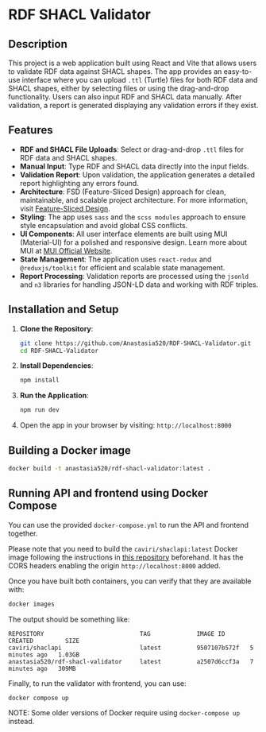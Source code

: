 # RDF SHACL Validator

## Description

This project is a web application built using React and Vite that allows users to validate RDF data against SHACL shapes. The app provides an easy-to-use interface where you can upload `.ttl` (Turtle) files for both RDF data and SHACL shapes, either by selecting files or using the drag-and-drop functionality. Users can also input RDF and SHACL data manually. After validation, a report is generated displaying any validation errors if they exist.

## Features

- **RDF and SHACL File Uploads**: Select or drag-and-drop `.ttl` files for RDF data and SHACL shapes.
- **Manual Input**: Type RDF and SHACL data directly into the input fields.
- **Validation Report**: Upon validation, the application generates a detailed report highlighting any errors found.
- **Architecture**: FSD (Feature-Sliced Design) approach for clean, maintainable, and scalable project architecture. For more information, visit [Feature-Sliced Design](https://feature-sliced.design/).
- **Styling**: The app uses `sass` and the `scss modules` approach to ensure style encapsulation and avoid global CSS conflicts.
- **UI Components**: All user interface elements are built using MUI (Material-UI) for a polished and responsive design. Learn more about MUI at [MUI Official Website](https://mui.com/).
- **State Management**: The application uses `react-redux` and `@reduxjs/toolkit` for efficient and scalable state management.
- **Report Processing**: Validation reports are processed using the `jsonld` and `n3` libraries for handling JSON-LD data and working with RDF triples.

## Installation and Setup

1. **Clone the Repository**:
    ```bash
    git clone https://github.com/Anastasia520/RDF-SHACL-Validator.git
    cd RDF-SHACL-Validator
    ```

2. **Install Dependencies**:
    ```bash
    npm install
    ```

3. **Run the Application**:
    ```bash
    npm run dev
    ```

4. Open the app in your browser by visiting: `http://localhost:8000`

## Building a Docker image

```bash
docker build -t anastasia520/rdf-shacl-validator:latest .
```

## Running API and frontend using Docker Compose

You can use the provided `docker-compose.yml` to run the API and frontend together.

Please note that you need to build the `caviri/shaclapi:latest` Docker image following the instructions in [this repository](https://github.com/Anastasia520/shacl-api) beforehand. It has the CORS headers enabling the origin `http://localhost:8000` added. 

Once you have built both containers, you can verify that they are available with:

```bash
docker images
```

The output should be something like:

```
REPOSITORY                           TAG             IMAGE ID       CREATED         SIZE
caviri/shaclapi                      latest          9507107b572f   5 minutes ago   1.03GB
anastasia520/rdf-shacl-validator     latest          a2507d6ccf3a   7 minutes ago   309MB
```

Finally, to run the validator with frontend, you can use:

```bash
docker compose up
```

NOTE: Some older versions of Docker require using `docker-compose up` instead.
